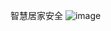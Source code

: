 智慧居家安全
![image](https://github.com/ideashatch/HUB-5168-Plus_examples/assets/127272102/63c97f45-ebf1-4233-97cc-941fdbcb472e)
